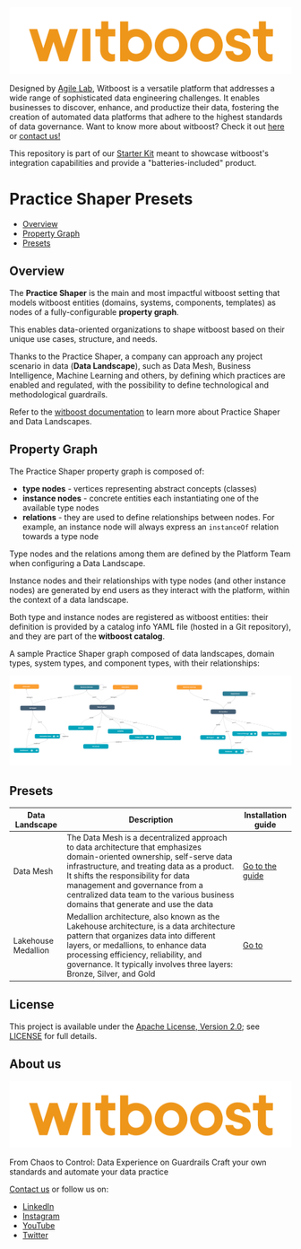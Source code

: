 <p align="center">
    <a href="https://www.agilelab.it/witboost">
        <img src="docs/img/witboost_logo.svg" alt="witboost" width=600>
    </a>
</p>

Designed by [Agile Lab](https://www.agilelab.it/), Witboost is a versatile platform that addresses a wide range of sophisticated data engineering challenges. It enables businesses to discover, enhance, and productize their data, fostering the creation of automated data platforms that adhere to the highest standards of data governance. Want to know more about witboost? Check it out [here](https://witboost.com/platform) or [contact us!](https://witboost.com/contact-us)

This repository is part of our [Starter Kit](https://github.com/agile-lab-dev/witboost-starter-kit) meant to showcase witboost's integration capabilities and provide a "batteries-included" product.

# Practice Shaper Presets

- [Overview](#overview)
- [Property Graph](#property-graph)
- [Presets](#presets)

## Overview

The **Practice Shaper** is the main and most impactful witboost setting that models witboost entities (domains, systems, components, templates) as nodes of a fully-configurable **property graph**.

This enables data-oriented organizations to shape witboost based on their unique use cases, structure, and needs.

Thanks to the Practice Shaper, a company can approach any project scenario in data (**Data Landscape**), such as Data Mesh, Business Intelligence, Machine Learning and others, by defining which practices are enabled and regulated, with the possibility to define technological and methodological guardrails.

Refer to the [witboost documentation](https://docs.witboost.com) to learn more about Practice Shaper and Data Landscapes.

## Property Graph

The Practice Shaper property graph is composed of:

- **type nodes** - vertices representing abstract concepts (classes)
- **instance nodes** - concrete entities each instantiating one of the available type nodes
- **relations** - they are used to define relationships between nodes. For example, an instance node will always express an `instanceOf` relation towards a type node

Type nodes and the relations among them are defined by the Platform Team when configuring a Data Landscape.

Instance nodes and their relationships with type nodes (and other instance nodes) are generated by end users as they interact with the platform, within the context of a data landscape.

Both type and instance nodes are registered as witboost entities: their definition is provided by a catalog info YAML file (hosted in a Git repository), and they are part of the **witboost catalog**.

A sample Practice Shaper graph composed of data landscapes, domain types, system types, and component types, with their relationships:

![Sample property graph](./docs/img/sample-graph.png "A sample Practice Shaper graph")

## Presets

| Data Landscape      | Description                                                                                                                                                                                                                                                                                                                           | Installation guide                                           |
| ------------------- | ------------------------------------------------------------------------------------------------------------------------------------------------------------------------------------------------------------------------------------------------------------------------------------------------------------------------------------- | ------------------------------------------------------------ |
| Data Mesh           | The Data Mesh is a decentralized approach to data architecture that emphasizes domain-oriented ownership, self-serve data infrastructure, and treating data as a product. It shifts the responsibility for data management and governance from a centralized data team to the various business domains that generate and use the data | [Go to the guide](./src/data-landscapes/data-mesh/README.md) |
| Lakehouse Medallion | Medallion architecture, also known as the Lakehouse architecture, is a data architecture pattern that organizes data into different layers, or medallions, to enhance data processing efficiency, reliability, and governance. It typically involves three layers: Bronze, Silver, and Gold                                                                                                                                                                                                                                                                                                              | [Go to](./src/data-landscapes/medallion)                     |

## License

This project is available under the [Apache License, Version 2.0](https://opensource.org/licenses/Apache-2.0); see [LICENSE](LICENSE) for full details.

## About us

<p align="center">
    <a href="https://www.witboost.com">
        <img src="docs/img/witboost_logo.svg" alt="Witboost" width=600>
    </a>
</p>

From Chaos to Control: Data Experience on Guardrails
Craft your own standards and automate your data practice

[Contact us](https://witboost.com/contact-us) or follow us on:

- [LinkedIn](https://www.linkedin.com/showcase/witboost/)
- [Instagram](https://www.instagram.com/agilelab_official/)
- [YouTube](https://www.youtube.com/channel/UCTWdhr7_4JmZIpZFhMdLzAA)
- [Twitter](https://twitter.com/agile__lab)
